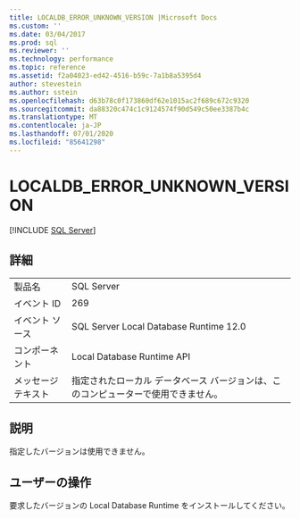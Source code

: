 ```yaml
---
title: LOCALDB_ERROR_UNKNOWN_VERSION |Microsoft Docs
ms.custom: ''
ms.date: 03/04/2017
ms.prod: sql
ms.reviewer: ''
ms.technology: performance
ms.topic: reference
ms.assetid: f2a04023-ed42-4516-b59c-7a1b8a5395d4
author: stevestein
ms.author: sstein
ms.openlocfilehash: d63b78c0f173860df62e1015ac2f689c672c9320
ms.sourcegitcommit: da88320c474c1c9124574f90d549c50ee3387b4c
ms.translationtype: MT
ms.contentlocale: ja-JP
ms.lasthandoff: 07/01/2020
ms.locfileid: "85641298"
---
```

# <a name="localdb_error_unknown_version"></a>LOCALDB_ERROR_UNKNOWN_VERSION
 [!INCLUDE [SQL Server](../../includes/applies-to-version/sqlserver.md)]
    
## <a name="details"></a>詳細  
  
|||  
|-|-|  
|製品名|SQL Server|  
|イベント ID|269|  
|イベント ソース|SQL Server Local Database Runtime 12.0|  
|コンポーネント|Local Database Runtime API|  
|メッセージ テキスト|指定されたローカル データベース バージョンは、このコンピューターで使用できません。|  
  
## <a name="explanation"></a>説明  
 指定したバージョンは使用できません。  
  
## <a name="user-action"></a>ユーザーの操作  
 要求したバージョンの Local Database Runtime をインストールしてください。  
  
  
